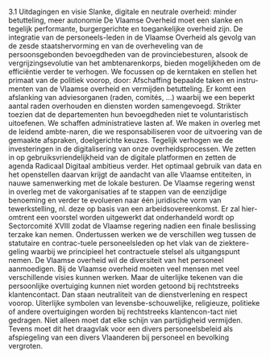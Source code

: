 3.1 Uitdagingen en visie Slanke, digitale en neutrale overheid: minder betutteling, meer autonomie De Vlaamse Overheid moet een slanke en tegelijk performante, burgergerichte en toegankelijke overheid zijn. De integratie van de personeels-leden in de Vlaamse Overheid als gevolg van de zesde staatshervorming en van de overheveling van de persoonsgebonden bevoegdheden van de provinciebesturen, alsook de vergrijzingsevolutie van het ambtenarenkorps, bieden mogelijkheden om de efficiëntie verder te verhogen. We focussen op de kerntaken en stellen het primaat van de politiek voorop, door: Afschaffing bepaalde taken en instru-menten van de Vlaamse overheid en vermijden betutteling. Er komt een afslanking van adviesorganen (raden, comités, …) waarbij we een beperkt aantal raden overhouden en diensten worden samengevoegd. Strikter toezien dat de departementen hun bevoegdheden niet te voluntaristisch uitoefenen. We schaffen administratieve lasten af. We maken in overleg met de leidend ambte-naren, die we responsabiliseren voor de uitvoering van de gemaakte afspraken, doelgerichte keuzes. Tegelijk verhogen we de investeringen in de digitalisering van onze overheidsprocessen. We zetten in op gebruiksvriendelijkheid van de digitale platformen en zetten de agenda Radicaal Digitaal ambitieus verder. Het optimaal gebruik van data en het openstellen daarvan krijgt de aandacht van alle Vlaamse entiteiten, in nauwe samenwerking met de lokale besturen. De Vlaamse regering wenst in overleg met de vakorganisaties af te stappen van de eenzijdige benoeming en verder te evolueren naar één juridische vorm van tewerkstelling, nl. deze op basis van een arbeidsovereenkomst. Er zal hier-omtrent een voorstel worden uitgewerkt dat onderhandeld wordt op Sectorcomité XVIII zodat de Vlaamse regering nadien een finale beslissing terzake kan nemen. Ondertussen werken we de verschillen weg tussen de statutaire en contrac-tuele personeelsleden op het vlak van de ziektere-geling waarbij we principieel het contractuele stelsel als uitgangspunt nemen. De Vlaamse overheid wil de diversiteit van het personeel aanmoedigen. Bij de Vlaamse overheid moeten veel mensen met veel verschillende visies kunnen werken. Maar de uiterlijke tekenen van die persoonlijke overtuiging kunnen niet worden getoond bij rechtstreeks klantencontact. Dan staan neutraliteit van de dienstverlening en respect voorop. Uiterlijke symbolen van levensbe-schouwelijke, religieuze, politieke of andere overtuigingen worden bij rechtstreeks klantencon-tact niet gedragen. Niet alleen moet dat elke schijn van partijdigheid vermijden. Tevens moet dit het draagvlak voor een divers personeelsbeleid als afspiegeling van een divers Vlaanderen bij personeel en bevolking vergroten. 